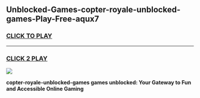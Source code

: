 
## Unblocked-Games-copter-royale-unblocked-games-Play-Free-aqux7
<h3>
<a href="https://premium76.site?title=copter-royale-unblocked-games&ref=18A1">CLICK TO PLAY</a></h3>
<hr>

<h3>
<a href="https://premium76.site?title=copter-royale-unblocked-games&ref=18A1">CLICK 2 PLAY</a>
  
</h3>

<a href="https://premium76.site?title=copter-royale-unblocked-games&ref=18A1"><img src="https://clearcache.store/games.png"></a>


**copter-royale-unblocked-games games unblocked: Your Gateway to Fun and Accessible Online Gaming**

